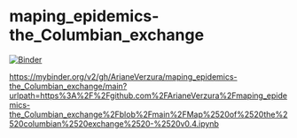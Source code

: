 # maping_epidemics-the_Columbian_exchange
[![Binder](https://mybinder.org/badge_logo.svg)](https://mybinder.org/v2/gh/ArianeVerzura/maping_epidemics-the_Columbian_exchange/main?urlpath=https%3A%2F%2Fgithub.com%2FArianeVerzura%2Fmaping_epidemics-the_Columbian_exchange%2Fblob%2Fmain%2FMap%2520of%2520the%2520columbian%2520exchange%2520-%2520v0.4.ipynb)

https://mybinder.org/v2/gh/ArianeVerzura/maping_epidemics-the_Columbian_exchange/main?urlpath=https%3A%2F%2Fgithub.com%2FArianeVerzura%2Fmaping_epidemics-the_Columbian_exchange%2Fblob%2Fmain%2FMap%2520of%2520the%2520columbian%2520exchange%2520-%2520v0.4.ipynb
